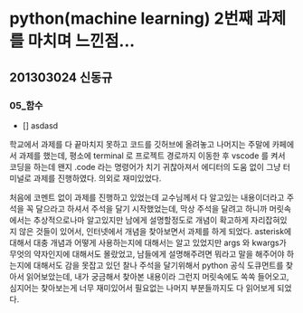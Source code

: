 # python(machine learning) 2번째 과제를 마치며 느낀점...

## 201303024 신동규

### 05\_함수

- [] asdasd

학교에서 과제를 다 끝마치지 못하고 코드를 깃허브에 올려놓고 나머지는 주말에 카페에서
과제를 했는데, 평소에 terminal 로 프로젝트 경로까지 이동한 후 vscode 를 켜서 코딩을 하는데
왠지 .code 라는 명령어가 치기 귀찮아져서 에디터의 도움 없이 그냥 터미널로 과제를 진행하였다.
의외로 재미있었다.

처음에 코멘트 없이 과제를 진행하고 있었는데 교수님께서 다 알고있는 내용이더라고 주석을 꼭 달으라고 하셔서
주석을 달기 시작했었는데, 막상 주석을 달려고 하니까 머릿속에서는 추상적으로나마 알고있지만 남에게 설명할정도로
개념이 확고하게 자리잡혀있지 않은 것들이 있어서, 인터넷에서 개념을 찾아보면서 과제를 하게 되었다.
asterisk에 대해서 대충 개념과 어떻게 사용하는지에 대해서는 알고 있었지만 args 와 kwargs가 무엇의 약자인지에
대해서도 몰랐었고, 남들에게 설명해주려면 뭐라고 말을 해주어야 하는지에 대해서도 감을 못잡고 있던 찰나
주석을 달기위해서 python 공식 도큐먼트를 찾아서 읽어보았는데, 내가 궁금해서 찾아본 내용이라 그런지
머릿속에도 쏙쏙 들어오고, 심지어는 찾아보는게 너무 재미있어서 필요없는 나머지 부분들까지도 다 읽어보게 되었다.

